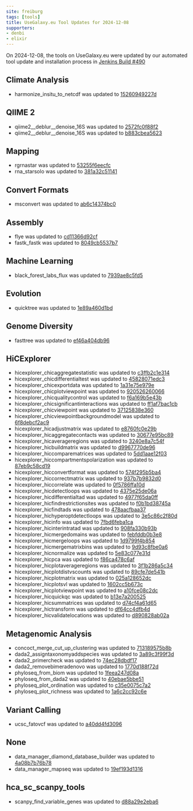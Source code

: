```yaml
---
site: freiburg
tags: [tools]
title: UseGalaxy.eu Tool Updates for 2024-12-08
supporters:
- denbi
- elixir
---
```


On 2024-12-08, the tools on UseGalaxy.eu were updated by our automated tool update and installation process in [Jenkins Build #490](https://build.galaxyproject.eu/job/usegalaxy-eu/job/install-tools/#490/)


## Climate Analysis

- harmonize_insitu_to_netcdf was updated to [15260949227d](https://toolshed.g2.bx.psu.edu/view/ecology/harmonize_insitu_to_netcdf/15260949227d)

## QIIME 2

- qiime2__deblur__denoise_16S was updated to [2572fc0f88f2](https://toolshed.g2.bx.psu.edu/view/q2d2/qiime2__deblur__denoise_16S/2572fc0f88f2)
- qiime2__deblur__denoise_16S was updated to [b883cbea5623](https://toolshed.g2.bx.psu.edu/view/q2d2/qiime2__deblur__denoise_16S/b883cbea5623)

## Mapping

- rgrnastar was updated to [53255f6eecfc](https://toolshed.g2.bx.psu.edu/view/iuc/rgrnastar/53255f6eecfc)
- rna_starsolo was updated to [381a32c51141](https://toolshed.g2.bx.psu.edu/view/iuc/rna_starsolo/381a32c51141)

## Convert Formats

- msconvert was updated to [ab6c14374bc0](https://toolshed.g2.bx.psu.edu/view/galaxyp/msconvert/ab6c14374bc0)

## Assembly

- flye was updated to [cd11366d92cf](https://toolshed.g2.bx.psu.edu/view/bgruening/flye/cd11366d92cf)
- fastk_fastk was updated to [8049cb5537b7](https://toolshed.g2.bx.psu.edu/view/iuc/fastk_fastk/8049cb5537b7)

## Machine Learning

- black_forest_labs_flux was updated to [7939ae8c5fd5](https://toolshed.g2.bx.psu.edu/view/bgruening/black_forest_labs_flux/7939ae8c5fd5)

## Evolution

- quicktree was updated to [1e89a460d1bd](https://toolshed.g2.bx.psu.edu/view/iuc/quicktree/1e89a460d1bd)

## Genome Diversity

- fasttree was updated to [ef46a404db96](https://toolshed.g2.bx.psu.edu/view/iuc/fasttree/ef46a404db96)

## HiCExplorer

- hicexplorer_chicaggregatestatistic was updated to [c3ffb2c1e314](https://toolshed.g2.bx.psu.edu/view/bgruening/hicexplorer_chicaggregatestatistic/c3ffb2c1e314)
- hicexplorer_chicdifferentialtest was updated to [45828071edc3](https://toolshed.g2.bx.psu.edu/view/bgruening/hicexplorer_chicdifferentialtest/45828071edc3)
- hicexplorer_chicexportdata was updated to [1a31e75e979e](https://toolshed.g2.bx.psu.edu/view/bgruening/hicexplorer_chicexportdata/1a31e75e979e)
- hicexplorer_chicplotviewpoint was updated to [920526260066](https://toolshed.g2.bx.psu.edu/view/bgruening/hicexplorer_chicplotviewpoint/920526260066)
- hicexplorer_chicqualitycontrol was updated to [f6a169b5e43b](https://toolshed.g2.bx.psu.edu/view/bgruening/hicexplorer_chicqualitycontrol/f6a169b5e43b)
- hicexplorer_chicsignificantinteractions was updated to [ff1af7bac1cb](https://toolshed.g2.bx.psu.edu/view/bgruening/hicexplorer_chicsignificantinteractions/ff1af7bac1cb)
- hicexplorer_chicviewpoint was updated to [37125838e360](https://toolshed.g2.bx.psu.edu/view/bgruening/hicexplorer_chicviewpoint/37125838e360)
- hicexplorer_chicviewpointbackgroundmodel was updated to [6f8debcf2ac9](https://toolshed.g2.bx.psu.edu/view/bgruening/hicexplorer_chicviewpointbackgroundmodel/6f8debcf2ac9)
- hicexplorer_hicadjustmatrix was updated to [e8760fc0e29b](https://toolshed.g2.bx.psu.edu/view/bgruening/hicexplorer_hicadjustmatrix/e8760fc0e29b)
- hicexplorer_hicaggregatecontacts was updated to [30677e95bc89](https://toolshed.g2.bx.psu.edu/view/bgruening/hicexplorer_hicaggregatecontacts/30677e95bc89)
- hicexplorer_hicaverageregions was updated to [3240e8a7c54f](https://toolshed.g2.bx.psu.edu/view/bgruening/hicexplorer_hicaverageregions/3240e8a7c54f)
- hicexplorer_hicbuildmatrix was updated to [d9967770de96](https://toolshed.g2.bx.psu.edu/view/bgruening/hicexplorer_hicbuildmatrix/d9967770de96)
- hicexplorer_hiccomparematrices was updated to [5dd1aae12f03](https://toolshed.g2.bx.psu.edu/view/bgruening/hicexplorer_hiccomparematrices/5dd1aae12f03)
- hicexplorer_hiccompartmentspolarization was updated to [87eb9c58cd19](https://toolshed.g2.bx.psu.edu/view/bgruening/hicexplorer_hiccompartmentspolarization/87eb9c58cd19)
- hicexplorer_hicconvertformat was updated to [574f295b5ba4](https://toolshed.g2.bx.psu.edu/view/bgruening/hicexplorer_hicconvertformat/574f295b5ba4)
- hicexplorer_hiccorrectmatrix was updated to [937b7b9832d0](https://toolshed.g2.bx.psu.edu/view/bgruening/hicexplorer_hiccorrectmatrix/937b7b9832d0)
- hicexplorer_hiccorrelate was updated to [0f5786ffa10d](https://toolshed.g2.bx.psu.edu/view/bgruening/hicexplorer_hiccorrelate/0f5786ffa10d)
- hicexplorer_hicdetectloops was updated to [4375e25de06a](https://toolshed.g2.bx.psu.edu/view/bgruening/hicexplorer_hicdetectloops/4375e25de06a)
- hicexplorer_hicdifferentialtad was updated to [4977f65da0ff](https://toolshed.g2.bx.psu.edu/view/bgruening/hicexplorer_hicdifferentialtad/4977f65da0ff)
- hicexplorer_hicfindrestrictionsites was updated to [f0b1bd38745a](https://toolshed.g2.bx.psu.edu/view/bgruening/hicexplorer_hicfindrestrictionsites/f0b1bd38745a)
- hicexplorer_hicfindtads was updated to [478aacfbaa37](https://toolshed.g2.bx.psu.edu/view/bgruening/hicexplorer_hicfindtads/478aacfbaa37)
- hicexplorer_hichyperoptdetectloops was updated to [3e5c86c2f80d](https://toolshed.g2.bx.psu.edu/view/bgruening/hicexplorer_hichyperoptdetectloops/3e5c86c2f80d)
- hicexplorer_hicinfo was updated to [7fbd6feba1ca](https://toolshed.g2.bx.psu.edu/view/bgruening/hicexplorer_hicinfo/7fbd6feba1ca)
- hicexplorer_hicinterintratad was updated to [908fa330b93b](https://toolshed.g2.bx.psu.edu/view/bgruening/hicexplorer_hicinterintratad/908fa330b93b)
- hicexplorer_hicmergedomains was updated to [febfddb0b3e8](https://toolshed.g2.bx.psu.edu/view/bgruening/hicexplorer_hicmergedomains/febfddb0b3e8)
- hicexplorer_hicmergeloops was updated to [1d9799f4b854](https://toolshed.g2.bx.psu.edu/view/bgruening/hicexplorer_hicmergeloops/1d9799f4b854)
- hicexplorer_hicmergematrixbins was updated to [9d93c8fbe0a6](https://toolshed.g2.bx.psu.edu/view/bgruening/hicexplorer_hicmergematrixbins/9d93c8fbe0a6)
- hicexplorer_hicnormalize was updated to [5e83c077e31d](https://toolshed.g2.bx.psu.edu/view/bgruening/hicexplorer_hicnormalize/5e83c077e31d)
- hicexplorer_hicpca was updated to [f86ca478c6af](https://toolshed.g2.bx.psu.edu/view/bgruening/hicexplorer_hicpca/f86ca478c6af)
- hicexplorer_hicplotaverageregions was updated to [3f1b286a5c34](https://toolshed.g2.bx.psu.edu/view/bgruening/hicexplorer_hicplotaverageregions/3f1b286a5c34)
- hicexplorer_hicplotdistvscounts was updated to [89cfe7de541b](https://toolshed.g2.bx.psu.edu/view/bgruening/hicexplorer_hicplotdistvscounts/89cfe7de541b)
- hicexplorer_hicplotmatrix was updated to [025a128652dc](https://toolshed.g2.bx.psu.edu/view/bgruening/hicexplorer_hicplotmatrix/025a128652dc)
- hicexplorer_hicplotsvl was updated to [1602cc5b673c](https://toolshed.g2.bx.psu.edu/view/bgruening/hicexplorer_hicplotsvl/1602cc5b673c)
- hicexplorer_hicplotviewpoint was updated to [a10fce08c2dc](https://toolshed.g2.bx.psu.edu/view/bgruening/hicexplorer_hicplotviewpoint/a10fce08c2dc)
- hicexplorer_hicquickqc was updated to [b13e7a200525](https://toolshed.g2.bx.psu.edu/view/bgruening/hicexplorer_hicquickqc/b13e7a200525)
- hicexplorer_hicsummatrices was updated to [d74cf4a61d65](https://toolshed.g2.bx.psu.edu/view/bgruening/hicexplorer_hicsummatrices/d74cf4a61d65)
- hicexplorer_hictransform was updated to [df64cc4dfb4d](https://toolshed.g2.bx.psu.edu/view/bgruening/hicexplorer_hictransform/df64cc4dfb4d)
- hicexplorer_hicvalidatelocations was updated to [d890828ab02a](https://toolshed.g2.bx.psu.edu/view/bgruening/hicexplorer_hicvalidatelocations/d890828ab02a)

## Metagenomic Analysis

- concoct_merge_cut_up_clustering was updated to [713189575b8b](https://toolshed.g2.bx.psu.edu/view/iuc/concoct_merge_cut_up_clustering/713189575b8b)
- dada2_assigntaxonomyaddspecies was updated to [3a89c3f99f3d](https://toolshed.g2.bx.psu.edu/view/iuc/dada2_assigntaxonomyaddspecies/3a89c3f99f3d)
- dada2_primercheck was updated to [74ec28dbdf17](https://toolshed.g2.bx.psu.edu/view/iuc/dada2_primercheck/74ec28dbdf17)
- dada2_removebimeradenovo was updated to [1770d188f72d](https://toolshed.g2.bx.psu.edu/view/iuc/dada2_removebimeradenovo/1770d188f72d)
- phyloseq_from_biom was updated to [1feea247d08a](https://toolshed.g2.bx.psu.edu/view/iuc/phyloseq_from_biom/1feea247d08a)
- phyloseq_from_dada2 was updated to [40ebae5bbe51](https://toolshed.g2.bx.psu.edu/view/iuc/phyloseq_from_dada2/40ebae5bbe51)
- phyloseq_plot_ordination was updated to [c35e0075c7a2](https://toolshed.g2.bx.psu.edu/view/iuc/phyloseq_plot_ordination/c35e0075c7a2)
- phyloseq_plot_richness was updated to [1a6c2cc92c6e](https://toolshed.g2.bx.psu.edu/view/iuc/phyloseq_plot_richness/1a6c2cc92c6e)

## Variant Calling

- ucsc_fatovcf was updated to [a40dd4fd3096](https://toolshed.g2.bx.psu.edu/view/iuc/ucsc_fatovcf/a40dd4fd3096)

## None

- data_manager_diamond_database_builder was updated to [4a08b7b76b78](https://toolshed.g2.bx.psu.edu/view/iuc/data_manager_diamond_database_builder/4a08b7b76b78)
- data_manager_mapseq was updated to [19ef193d1316](https://toolshed.g2.bx.psu.edu/view/iuc/data_manager_mapseq/19ef193d1316)

## hca_sc_scanpy_tools

- scanpy_find_variable_genes was updated to [d88a29e2eba6](https://toolshed.g2.bx.psu.edu/view/ebi-gxa/scanpy_find_variable_genes/d88a29e2eba6)

